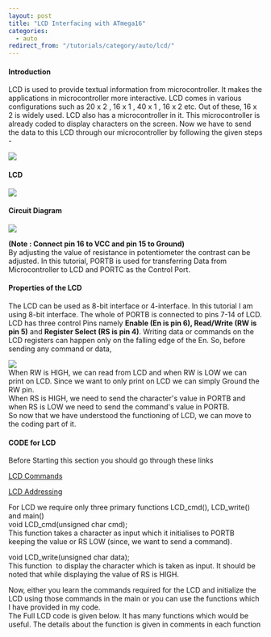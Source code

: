 ```yaml
---
layout: post
title: "LCD Interfacing with ATmega16"
categories:
  - auto
redirect_from: "/tutorials/category/auto/lcd/"
---
```


#### Introduction

LCD is used to provide textual information from microcontroller. It makes the applications in microcontroller more interactive. LCD comes in various configurations such as 20 x 2 , 16 x 1 , 40 x 1 , 16 x 2 etc. Out of these, 16 x 2 is widely used. LCD also has a microcontroller in it. This microcontroller is already coded to display characters on the screen. Now we have to send the data to this LCD through our microcontroller by following the given steps -

![][1]

#### LCD

![][2]

#### Circuit Diagram

![][3]

**(Note : Connect pin 16 to VCC and pin 15 to Ground)**  
By adjusting the value of resistance in potentiometer the contrast can be adjusted. In this tutorial, PORTB is used for transferring Data from Microcontroller to LCD and PORTC as the Control Port.

#### Properties of the LCD

The LCD can be used as 8-bit interface or 4-interface. In this tutorial I am using 8-bit interface. The whole of PORTB is connected to pins 7-14 of LCD. LCD has three control Pins namely **Enable (En is pin 6), Read/Write (RW is pin 5)** and **Register Select (RS is pin 4)**. Writing data or commands on the LCD registers can happen only on the falling edge of the En. So, before sending any command or data,

![][4]  
When RW is HIGH, we can read from LCD and when RW is LOW we can print on LCD. Since we want to only print on LCD we can simply Ground the RW pin.  
When RS is HIGH, we need to send the character's value in PORTB and when RS is LOW we need to send the command's value in PORTB.  
So now that we have understood the functioning of LCD, we can move to the coding part of it.

#### CODE for LCD

Before Starting this section you should go through these links

[LCD Commands][5]

[LCD Addressing][6]

For LCD we require only three primary functions LCD_cmd(), LCD_write() and main()  
void LCD_cmd(unsigned char cmd);  
This function takes a character as input which it initialises to PORTB keeping the value or RS LOW (since, we want to send a command).

void LCD_write(unsigned char data);  
This function  to display the character which is taken as input. It should be noted that while displaying the value of RS is HIGH.

Now, either you learn the commands required for the LCD and initialize the LCD using those commands in the main or you can use the functions which I have provided in my code.  
The Full LCD code is given below. It has many functions which would be useful. The details about the function is given in comments in each function

[1]: https://lh4.googleusercontent.com/6HprSqJbDf6AjwC8rBVbpJfG6JyhXNBM9wINojeqPdMtmGiP4YNZdvkAeS-Mfr6aDZqaybFmy9ShtqcGZWAetl0_0LHOVB16c7ZZp-LNHPz9Ui4M1gx1bUyTfA
[2]: https://lh3.googleusercontent.com/i3PrMYwb_5eTnaoFuULxoht5PKtg45jY0XvIEQqLvnTbtpuek7vC-mrggAWzcgk5KbJuoC1JGp_PKbIq8A-CIR4wcRYTj_BsDTHwlGvghm9fXx3H2W93clJ7OA
[3]: https://lh6.googleusercontent.com/lVTL3lzsxGrJiAwOfKrWc05h3dmuqI5w8t-PXA7cDqvLq_64fFeKq_u-jZbVhe-LORbIAXw_Z27X73ZpfcCUT6C4-Qy6XGBBVPBrrPKWcXlxXfnNo8Jkk19BYQ
[4]: https://lh3.googleusercontent.com/UuASEqejZ7srsYDd2wNk1Q4q5sFTd4sJxlg41r3f3l6_oDFpXI1WdAOpTvaR9YZMHByWKzq-hdm9CLYU1tx4QdV6PXfJHK_XeJFHEnS4RArO_rad4oxjql92_A
[5]: http://mil.ufl.edu/4744/docs/lcdmanual/commands.html
[6]: http://web.alfredstate.edu/weimandn/lcd/lcd_addressing/lcd_addressing_index.html
